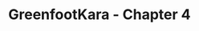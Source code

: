 ---
layout: redirect
title: "GreenfootKara - Chapter 4"
slug: greenfoot-kara-chapter4
redirect: /library/greenfoot-kara/chapter4/
published: true
---